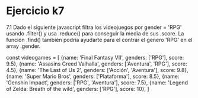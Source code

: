 # Ejercicio k7

7.1 Dado el siguiente javascript filtra los videojuegos por gender = 'RPG' usando
.filter() y usa .reduce() para conseguir la media de sus .score.
La función .find() también podría ayudarte para el contrar el genero 'RPG' en el
array .gender.

const videogames = [
    {name: 'Final Fantasy VII', genders: ['RPG'], score: 9.5},
    {name: 'Assasins Creed Valhalla', genders: ['Aventura', 'RPG'], score: 4.5},
    {name: 'The Last of Us 2', genders: ['Acción', 'Aventura'], score: 9.8},
    {name: 'Super Mario Bros', genders: ['Plataforma'], score: 8.5},
    {name: 'Genshin Impact', genders: ['RPG', 'Aventura'], score: 7.5},
    {name: 'Legend of Zelda: Breath of the wild', genders: ['RPG'], score: 10},
]